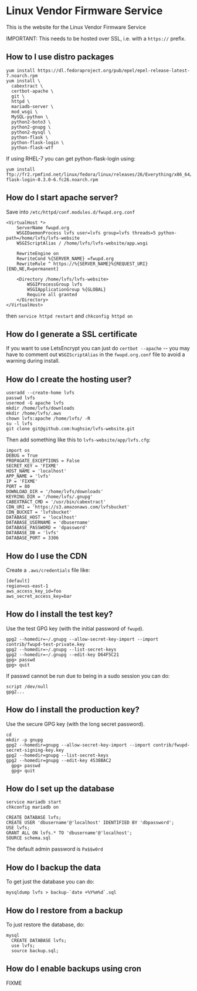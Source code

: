 Linux Vendor Firmware Service
=============================

This is the website for the Linux Vendor Firmware Service

IMPORTANT: This needs to be hosted over SSL, i.e. with a `https://` prefix.

## How to I use distro packages ##

    yum install https://dl.fedoraproject.org/pub/epel/epel-release-latest-7.noarch.rpm
    yum install \
      cabextract \
      certbot-apache \
      git \
      httpd \
      mariadb-server \
      mod_wsgi \
      MySQL-python \
      python2-boto3 \
      python2-gnupg \
      python2-mysql \
      python-flask \
      python-flask-login \
      python-flask-wtf

If using RHEL-7 you can get python-flask-login using:

    yum install ftp://fr2.rpmfind.net/linux/fedora/linux/releases/26/Everything/x86_64/os/Packages/p/python-flask-login-0.3.0-6.fc26.noarch.rpm

## How do I start apache server? ##

Save into `/etc/httpd/conf.modules.d/fwupd.org.conf`

    <VirtualHost *>
        ServerName fwupd.org
        WSGIDaemonProcess lvfs user=lvfs group=lvfs threads=5 python-path=/home/lvfs/lvfs-website
        WSGIScriptAlias / /home/lvfs/lvfs-website/app.wsgi

        RewriteEngine on
        RewriteCond %{SERVER_NAME} =fwupd.org
        RewriteRule ^ https://%{SERVER_NAME}%{REQUEST_URI} [END,NE,R=permanent]

        <Directory /home/lvfs/lvfs-website>
            WSGIProcessGroup lvfs
            WSGIApplicationGroup %{GLOBAL}
            Require all granted
        </Directory>
    </VirtualHost>

then `service httpd restart` and `chkconfig httpd on`

## How do I generate a SSL certificate ##

If you want to use LetsEncrypt you can just do `certbot --apache` -- you may
have to comment out `WSGIScriptAlias` in the `fwupd.org.conf` file to avoid
a warning during install.

## How do I create the hosting user? ##

    useradd --create-home lvfs
    passwd lvfs
    usermod -G apache lvfs
    mkdir /home/lvfs/downloads
    mkdir /home/lvfs/.aws
    chown lvfs:apache /home/lvfs/ -R
    su -l lvfs
    git clone git@github.com:hughsie/lvfs-website.git

Then add something like this to `lvfs-website/app/lvfs.cfg`:

    import os
    DEBUG = True
    PROPAGATE_EXCEPTIONS = False
    SECRET_KEY = 'FIXME'
    HOST_NAME = 'localhost'
    APP_NAME = 'lvfs'
    IP = 'FIXME'
    PORT = 80
    DOWNLOAD_DIR = '/home/lvfs/downloads'
    KEYRING_DIR = '/home/lvfs/.gnupg'
    CABEXTRACT_CMD = '/usr/bin/cabextract'
    CDN_URI = 'https://s3.amazonaws.com/lvfsbucket'
    CDN_BUCKET = 'lvfsbucket'
    DATABASE_HOST = 'localhost'
    DATABASE_USERNAME = 'dbusername'
    DATABASE_PASSWORD = 'dpassword'
    DATABASE_DB = 'lvfs'
    DATABASE_PORT = 3306

## How do I use the CDN ##

Create a `.aws/credentials` file like:

    [default]
    region=us-east-1
    aws_access_key_id=foo
    aws_secret_access_key=bar

## How do I install the test key? ##

Use the test GPG key (with the initial password of `fwupd`).

    gpg2 --homedir=~/.gnupg --allow-secret-key-import --import contrib/fwupd-test-private.key
    gpg2 --homedir=~/.gnupg --list-secret-keys
    gpg2 --homedir=~/.gnupg --edit-key D64F5C21
    gpg> passwd
    gpg> quit

If passwd cannot be run due to being in a sudo session you can do:

    script /dev/null
    gpg2...

## How do I install the production key? ##

Use the secure GPG key (with the long secret password).

    cd
    mkdir -p gnupg
    gpg2 --homedir=gnupg --allow-secret-key-import --import contrib/fwupd-secret-signing-key.key
    gpg2 --homedir=gnupg --list-secret-keys
    gpg2 --homedir=gnupg --edit-key 4538BAC2
      gpg> passwd
      gpg> quit

## How do I set up the database ##

    service mariadb start
    chkconfig mariadb on

    CREATE DATABASE lvfs;
    CREATE USER 'dbusername'@'localhost' IDENTIFIED BY 'dbpassword';
    USE lvfs;
    GRANT ALL ON lvfs.* TO 'dbusername'@'localhost';
    SOURCE schema.sql

The default admin password is `Pa$$w0rd`

## How do I backup the data ##

To get just the database you can do:

    mysqldump lvfs > backup-`date +%Y%m%d`.sql

## How do I restore from a backup ##

To just restore the database, do:

    mysql
      CREATE DATABASE lvfs;
      use lvfs;
      source backup.sql;

## How do I enable backups using cron ##

FIXME

